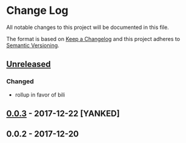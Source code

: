 # Change Log
All notable changes to this project will be documented in this file.

The format is based on [Keep a Changelog](http://keepachangelog.com/)
and this project adheres to [Semantic Versioning](http://semver.org/).

## [Unreleased]
### Changed
- rollup in favor of bili

## [0.0.3] - 2017-12-22 [YANKED]

## 0.0.2 - 2017-12-20
[unreleased]: https://github.com/geut/mst-drama/compare/v0.0.3...HEAD
[0.0.3]: https://github.com/geut/mst-drama/compare/v0.0.2...v0.0.3
